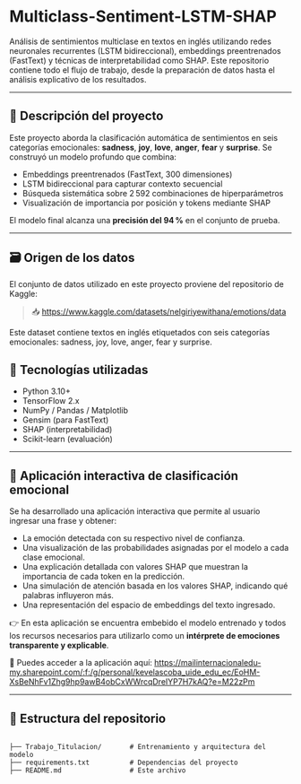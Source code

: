 # Multiclass-Sentiment-LSTM-SHAP

Análisis de sentimientos multiclase en textos en inglés utilizando redes neuronales recurrentes (LSTM bidireccional), embeddings preentrenados (FastText) y técnicas de interpretabilidad como SHAP. Este repositorio contiene todo el flujo de trabajo, desde la preparación de datos hasta el análisis explicativo de los resultados.

---

## 📌 Descripción del proyecto

Este proyecto aborda la clasificación automática de sentimientos en seis categorías emocionales: **sadness**, **joy**, **love**, **anger**, **fear** y **surprise**. Se construyó un modelo profundo que combina:

- Embeddings preentrenados (FastText, 300 dimensiones)
- LSTM bidireccional para capturar contexto secuencial
- Búsqueda sistemática sobre 2 592 combinaciones de hiperparámetros
- Visualización de importancia por posición y tokens mediante SHAP

El modelo final alcanza una **precisión del 94 %** en el conjunto de prueba.

---

## 🗃️ Origen de los datos

El conjunto de datos utilizado en este proyecto proviene del repositorio de Kaggle:

> 📥 https://www.kaggle.com/datasets/nelgiriyewithana/emotions/data

Este dataset contiene textos en inglés etiquetados con seis categorías emocionales: sadness, joy, love, anger, fear y surprise.


## 🧠 Tecnologías utilizadas

- Python 3.10+
- TensorFlow 2.x
- NumPy / Pandas / Matplotlib
- Gensim (para FastText)
- SHAP (interpretabilidad)
- Scikit-learn (evaluación)

---

## 🧠 Aplicación interactiva de clasificación emocional

Se ha desarrollado una aplicación interactiva que permite al usuario ingresar una frase y obtener:

- La emoción detectada con su respectivo nivel de confianza.
- Una visualización de las probabilidades asignadas por el modelo a cada clase emocional.
- Una explicación detallada con valores SHAP que muestran la importancia de cada token en la predicción.
- Una simulación de atención basada en los valores SHAP, indicando qué palabras influyeron más.
- Una representación del espacio de embeddings del texto ingresado.

👉 En esta aplicación se encuentra embebido el modelo entrenado y todos los recursos necesarios para utilizarlo como un **intérprete de emociones transparente y explicable**.

🔗 Puedes acceder a la aplicación aquí:
https://mailinternacionaledu-my.sharepoint.com/:f:/g/personal/kevelascoba_uide_edu_ec/EoHM-XsBeNhFv1Zhg9hp9awB4obCxWWrcqDreIYP7H7kAQ?e=M22zPm

---

## 📁 Estructura del repositorio

```plaintext

├── Trabajo_Titulacion/       # Entrenamiento y arquitectura del modelo
├── requirements.txt          # Dependencias del proyecto
├── README.md                 # Este archivo

